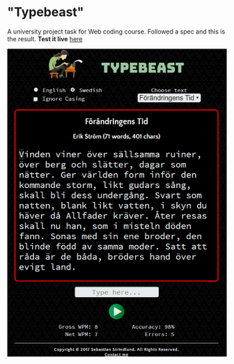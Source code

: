 # "Typebeast"

A university project task for Web coding course. Followed a spec and this is the result.
**Test it live** [here](https://typebeast.sebstr.com)

![alt text](https://github.com/sebstr1/typebeast/blob/master/demostration.gif "Demo")

